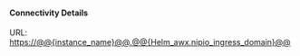 
#### Connectivity Details

URL:
[https://@@{instance_name}@@.@@{Helm_awx.nipio_ingress_domain}@@](https://@@{instance_name}@@.@@{Helm_awx.nipio_ingress_domain}@@)
